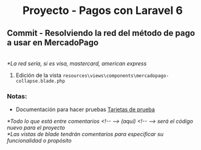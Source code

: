 
  <!-- Title -->
  <h1 align="center">Proyecto - Pagos con Laravel 6</h1>
  <!-- End Title -->

  <!-- Commit name -->
  <h2>Commit - <strong>Resolviendo la red del método  de pago a usar en MercadoPago</strong></h2>
  <br>
  <em>*La red sería, si es visa, mastercard, american express</em>
  <!-- End Commit name -->
  
  <!-- Commit instructions -->
  <ol>
    <li>Edición de la vista <code>resources\views\components\mercadopago-collapse.blade.php</code></li>
  </ol>
  <!-- End Commit instructions -->
  
  <!-- Notes -->
  <h3>Notas:</h3>
  <ul>
    <li>
      Documentación para hacer pruebas 
      <a href="https://www.mercadopago.com.mx/developers/es/guides/payments/api/testing/">Tarjetas de prueba</a>
    </li>
  </ul>
    
  <em>
    *Todo lo que está entre comentarios
    &lt;!-- --&gt; (aquí) &lt;!-- --&gt;
    será el código nuevo para el proyecto
  </em>
  <br>
  <em>
    *Las vistas de blade tendrán comentarios para especificar su funcionalidad o propósito
  </em>
  <!-- End notes -->